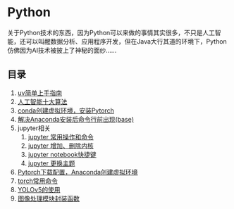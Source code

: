 # Python

关于Python技术的东西，因为Python可以来做的事情其实很多，不只是人工智能，还可以叫醒数据分析、应用程序开发，但在Java大行其道的环境下，Python仿佛因为AI技术被披上了神秘的面纱……

## 目录

1. [uv简单上手指南](./uv简单上手指南.md)
2. [人工智能十大算法](./人工智能十大算法.md)
3. [conda创建虚拟环境，安装Pytorch](./conda创建虚拟环境，安装Pytorch.md)
4. [解决Anaconda安装后命令行前出现(base)](./解决Anaconda安装后命令行前出现(base).md)
5. jupyter相关
   1. [jupyter 常用操作和命令](./jupyter常用操作和命令.md)
   2. [jupyter 增加、删除内核](./jupyter增加、删除内核.md)
   3. <a href="jupyter notebook快捷键">jupyter notebook快捷键</a>
   4. [jupyter 更换主题](./jupyter更换主题.md)
6. [Pytorch下载配置，Anaconda创建虚拟环境](./Pytorch下载配置，Anaconda创建虚拟环境.md)
7. [torch常用命令](./torch常用命令.md)
8. [YOLOv5的使用](./YOLOv5的使用.md)
9. [图像处理模块封装函数](./图像处理模块封装函数.md)



